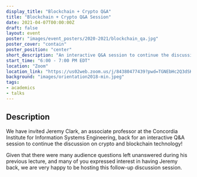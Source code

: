 ```yaml
---
display_title: "Blockchain + Crypto Q&A"
title: "Blockchain + Crypto Q&A Session"
date: 2021-04-07T00:00:00Z
draft: false
layout: event
poster: "images/event_posters/2020-2021/blockchain_qa.jpg"
poster_cover: "contain"
poster_position: "center"
short_description: "An interactive Q&A session to continue the discussion on crypto and blockchain technology! "
start_time: "6:00 - 7:00 PM EDT"
location: "Zoom"
location_link: "https://us02web.zoom.us/j/84380477439?pwd=TGNEbHc2Q3dSK3ZIUDJpemNDOUl5dz09"
background: "images/orientation2018-min.jpeg"
tags:
- academics
- talks
---
```


## Description

We have invited Jeremy Clark, an associate professor at the Concordia Institute for Information Systems Engineering, back for an interactive Q&A session to continue the discussion on crypto and blockchain technology!

Given that there were many audience questions left unanswered during his previous lecture, and many of you expressed interest in having Jeremy back, we are very happy to be hosting this follow-up discussion session.
